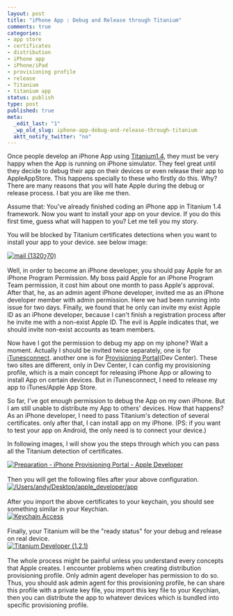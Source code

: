 ```yaml
--- 
layout: post
title: "iPhone App : Debug and Release through Titanium"
comments: true
categories: 
- app store
- certificates
- distribution
- iPhone app
- iPhone/iPad
- provisioning profile
- release
- Titanium
- titanium app
status: publish
type: post
published: true
meta: 
  _edit_last: "1"
  _wp_old_slug: iphone-app-debug-and-release-through-titanium
  aktt_notify_twitter: "no"
---
```

Once people develop an iPhone App using <a href="http://www.appcelerator.com/">Titanium1.4</a>, they must be very happy when the App is running on iPhone simulator. They feel great until they decide to debug their app on their devices or even release their app to AppleAppStore. This happens specially to these who firstly do this. Why? There are many reasons that you will hate Apple during the debug or release process. I bat you are like me then.

Assume that: You've already finished coding an iPhone app in Titanium 1.4 framework. Now you want to install your app on your device. If you do this first time, guess what will happen to you? Let me tell you my story.

You will be blocked by Titanium certificates detections when you want to install your app to your device. see below image:
<div class="thumbnail"><a href="http://skitch.com/yorzi/dut81/mail-1320x770"><img src="http://img.skitch.com/20100825-fuf9q1dac5ir21f5g4im2h93gi.jpg" alt="mail (1320շ70)" /></a><br /></div>
<br />
Well, in order to become an iPhone developer, you should pay Apple for an iPhone Program Permission. My boss paid Apple for an iPhone Program Team permission, it cost him about one month to pass Apple's approval. After that, he, as an admin agent iPhone developer, invited me as an iPhone developer member with admin permission. Here we had been running into issue for two days. Finally, we found that he only can invite my exist Apple ID as an iPhone developer, because I can't finish a registration process after he invite me with a non-exist Apple ID. The evil is Apple indicates that, we should invite non-exist accounts as team members.

Now have I got the permission to debug my app on my iphone? Wait a moment. Actually I should be invited twice separately, one is for <a href="https://itunesconnect.apple.com/">iTunesconnect</a>. another one is for <a href="http://developer.apple.com/iphone/index.action">Provisioning Portal</a>(Dev Center). These two sites are different, only in Dev Center, I can config my provisioning profile, which is a main concept for releasing iPhone App or allowing to install App on certain devices. But in iTunesconnect, I need to release my app to iTunes/Apple App Store.

So far, I've got enough permission to debug the App on my own iPhone. But I am still unable to distribute my App to others' devices. How that happens? As an iPhone developer, I need to pass Titanium's detection of several certificates. only after that, I can install app on my iPhone. (PS: if you want to test your app on Android, the only need is to connect your device.)

In following images, I will show you the steps through which you can pass all the Titanium detection of certificates.
<div><a href="http://skitch.com/yorzi/dutdc/preparation-iphone-provisioning-portal-apple-developer"><img src="http://img.skitch.com/20100825-b8ne3uxkfenjthcgnscecb89t.jpg" alt="Preparation - iPhone Provisioning Portal - Apple Developer" /></a><br /></div>
<br />
Then you will get the following files after your above configuration.
<div class="thumbnail"><a href="http://skitch.com/yorzi/dutrp/users-andy-desktop-apple-developer-app"><img src="http://img.skitch.com/20100825-ds2k13epf4b7grcmabr89yk11r.jpg" alt="/Users/andy/Desktop/apple_developer/app" /></a><br /></div>
<br />
After you import the above certificates to your keychain, you should see something similar in your Keychian.
<div class="thumbnail"><a href="http://skitch.com/yorzi/dutds/keychain-access"><img src="http://img.skitch.com/20100825-ra2mqhmcu94pk7kuxcpa7c6i2g.jpg" alt="Keychain Access" /></a><br /></div>
<br />
Finally, your Titanium will be the "ready status" for your debug and release on real device.
<div class="thumbnail"><a href="http://skitch.com/yorzi/dutfb/titanium-developer-1.2.1"><img src="http://img.skitch.com/20100825-m5b6ugwjywb66qggswbsumsmfk.jpg" alt="Titanium Developer (1.2.1)" /></a><br /></div>
<br />
The whole process might be painful unless you understand every concepts that Apple creates. I encounter problems when creating distribution provisioning profile. Only admin agent developer has permission to do so. Thus, you should ask admin agent for this provisioning profile, he can share this profile with a private key file, you import this key file to your Keychian, then you can distribute the app to whatever devices which is bundled into specific provisioning profile. 
